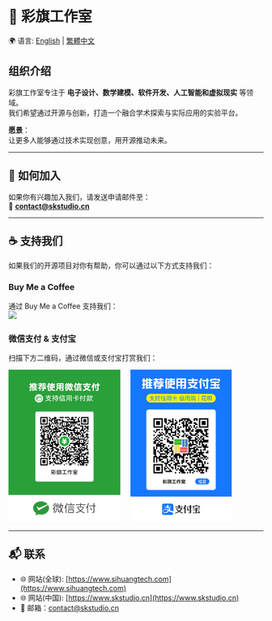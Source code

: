 # 🎉 彩旗工作室

🌍 语言: [English](./README.md) | [繁體中文](./README.zh-TW.md)

## 组织介绍
彩旗工作室专注于 **电子设计、数学建模、软件开发、人工智能和虚拟现实** 等领域。  
我们希望通过开源与创新，打造一个融合学术探索与实际应用的实验平台。  

**愿景**：  
让更多人能够通过技术实现创意，用开源推动未来。

---

## 🤝 如何加入
如果你有兴趣加入我们，请发送申请邮件至：  
📧 **contact@skstudio.cn**

---

## ☕ 支持我们
如果我们的开源项目对你有帮助，你可以通过以下方式支持我们：

### Buy Me a Coffee
通过 Buy Me a Coffee 支持我们：  
<a href="https://www.buymeacoffee.com/SnakeKongin"><img src="https://img.buymeacoffee.com/button-api/?text=Buy me a coffee&emoji=☕&slug=SnakeKongin&button_colour=FFDD00&font_colour=000000&font_family=Cookie&outline_colour=000000&coffee_colour=ffffff" /></a>

### 微信支付 & 支付宝
扫描下方二维码，通过微信或支付宝打赏我们：

<div style="display: flex; justify-content: flex-start; gap: 20px;">
  <div style="text-align: center;">
    <img src="../pictures/wechat-qrcode.png" alt="WeChat QR Code" height="300">
  </div>
  <div style="text-align: center;">
    <img src="../pictures/alipay-qrcode.png" alt="Alipay QR Code" height="300">
  </div>
</div>

---

## 📬 联系
- 🌐 网站(全球): [https://www.sihuangtech.com](https://www.sihuangtech.com) 
- 🌐 网站(中国): [https://www.skstudio.cn](https://www.skstudio.cn)
- 📧 邮箱：contact@skstudio.cn